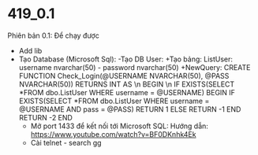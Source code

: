 # 419_0.1

Phiên bản 0.1:
Để chạy được
- Add lib
- Tạo Database (Microsoft Sql): 
  -Tạo DB User:
    +Tạo bảng: ListUser: username nvarchar(50) - password nvarchar(50)
    +NewQuery:
    CREATE FUNCTION Check_Login(@USERNAME NVARCHAR(50), @PASS NVARCHAR(50))
    RETURNS INT AS \n
    BEGIN \n
	    IF EXISTS(SELECT *FROM dbo.ListUser WHERE username = @USERNAME)
	      BEGIN
		      IF EXISTS(SELECT *FROM dbo.ListUser WHERE username = @USERNAME AND pass = @PASS)
			      RETURN 1
		      ELSE 
			      RETURN -1
	      END
	     RETURN -2
    END
  - Mở port 1433 để kết nối tới Microsoft SQL: Hướng dẫn: https://www.youtube.com/watch?v=BF0DKnhk4Ek
  - Cài telnet - search gg
    
